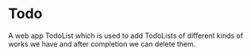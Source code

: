 # Todo

A web app TodoList which is used to add TodoLists of different kinds of works we have and after completion we can delete them.
